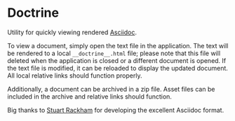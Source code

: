 Doctrine
========

Utility for quickly viewing rendered [Asciidoc](http://asciidoc.org/).

To view a document, simply open the text file in the application. The text will be rendered to a local `__doctrine__.html` file; please note that this file will deleted when the application is closed or a different document is opened. If the text file is modified, it can be reloaded to display the updated document. All local relative links should function properly.

Additionally, a document can be archived in a zip file. Asset files can be included in the archive and relative links should function.

Big thanks to [Stuart Rackham](http://www.methods.co.nz/stuart.html) for developing the excellent Asciidoc format.
